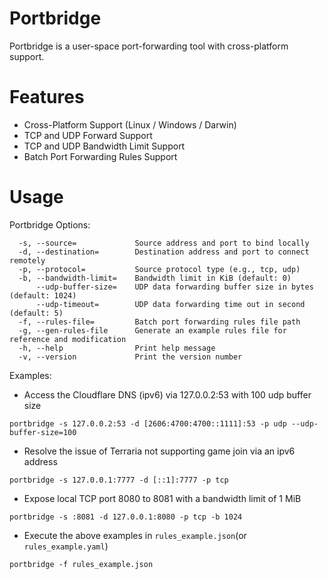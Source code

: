 # Portbridge

Portbridge is a user-space port-forwarding tool with cross-platform support.

# Features

- Cross-Platform Support (Linux / Windows / Darwin)
- TCP and UDP Forward Support
- TCP and UDP Bandwidth Limit Support
- Batch Port Forwarding Rules Support

# Usage

Portbridge Options:

```
  -s, --source=             Source address and port to bind locally
  -d, --destination=        Destination address and port to connect remotely
  -p, --protocol=           Source protocol type (e.g., tcp, udp)
  -b, --bandwidth-limit=    Bandwidth limit in KiB (default: 0)
      --udp-buffer-size=    UDP data forwarding buffer size in bytes (default: 1024)
      --udp-timeout=        UDP data forwarding time out in second (default: 5)
  -f, --rules-file=         Batch port forwarding rules file path
  -g, --gen-rules-file      Generate an example rules file for reference and modification
  -h, --help                Print help message
  -v, --version             Print the version number
```

Examples:

- Access the Cloudflare DNS (ipv6) via 127.0.0.2:53 with 100 udp buffer size

```shell
portbridge -s 127.0.0.2:53 -d [2606:4700:4700::1111]:53 -p udp --udp-buffer-size=100
```

- Resolve the issue of Terraria not supporting game join via an ipv6 address

```shell
portbridge -s 127.0.0.1:7777 -d [::1]:7777 -p tcp
```

- Expose local TCP port 8080 to 8081 with a bandwidth limit of 1 MiB

```shell
portbridge -s :8081 -d 127.0.0.1:8080 -p tcp -b 1024
```

- Execute the above examples in `rules_example.json`(or `rules_example.yaml`)

```shell
portbridge -f rules_example.json
```